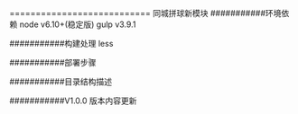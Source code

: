 ===========================
同城拼球新模块
###########环境依赖
node v6.10+(稳定版)
gulp v3.9.1

###########构建处理
less






###########部署步骤



###########目录结构描述



###########V1.0.0 版本内容更新
